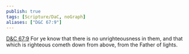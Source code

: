 ```yaml
---
publish: true
tags: [Scripture/DaC, noGraph]
aliases: ["D&C 67:9"]
---
```

[D&C 67:9](https://churchofjesuschrist.org/study/scriptures/dc-testament/dc/67?lang=eng&id=p9#p9) For ye know that there is no unrighteousness in them, and that which is righteous cometh down from above, from the Father of lights.
